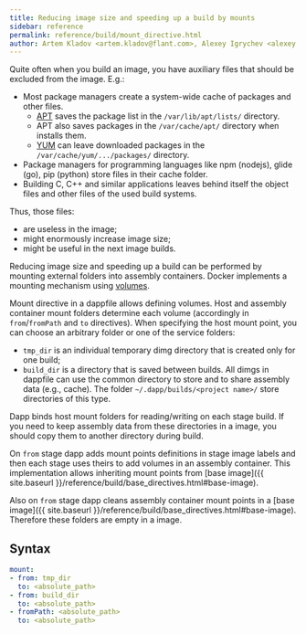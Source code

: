 ```yaml
---
title: Reducing image size and speeding up a build by mounts
sidebar: reference
permalink: reference/build/mount_directive.html
author: Artem Kladov <artem.kladov@flant.com>, Alexey Igrychev <alexey.igrychev@flant.com>
---
```


Quite often when you build an image, you have auxiliary files that should be excluded from the image. E.g.:
- Most package managers create a system-wide cache of packages and other files.
  - [APT](https://wiki.debian.org/Apt) saves the package list in the `/var/lib/apt/lists/` directory.
  - APT also saves packages in the `/var/cache/apt/` directory when installs them.
  - [YUM](http://yum.baseurl.org/) can leave downloaded packages in the `/var/cache/yum/.../packages/` directory.
- Package managers for programming languages like ​npm (nodejs), glide (go), pip (python) store files in their cache folder.
- Building C, C++ and similar applications leaves behind itself the object files and other files of the used build systems.

Thus, those files:
- are useless in the image;
- might enormously increase image size;
- might be useful in the next image builds.

Reducing image size and speeding up a build can be performed by mounting external folders into assembly containers. Docker implements a mounting mechanism using [volumes](https://docs.docker.com/storage/volumes/).

Mount directive in a dappfile allows defining volumes. Host and assembly container mount folders determine each volume (accordingly in `from`/`fromPath` and `to` directives). When specifying the host mount point, you can choose an arbitrary folder or one of the service folders:
- `tmp_dir` is an individual temporary dimg directory that is created only for one build;
- `build_dir` is a directory that is saved between builds. All dimgs in dappfile can use the common directory to store and to share assembly data (e.g., cache). The folder `~/.dapp/builds/<project name>/` store directories of this type.

Dapp binds host mount folders for reading/writing on each stage build. If you need to keep assembly data from these directories in a image, you should copy them to another directory during build.

On `from` stage dapp adds mount points definitions in stage image labels and then each stage uses theirs to add volumes in an assembly container. This implementation allows inheriting mount points from [base image]({{ site.baseurl }}/reference/build/base_directives.html#base-image). 

Also on `from` stage dapp cleans assembly container mount points in a [base image]({{ site.baseurl }}/reference/build/base_directives.html#base-image). Therefore these folders are empty in a image. 

## Syntax
```yaml
mount:
- from: tmp_dir
  to: <absolute_path>
- from: build_dir
  to: <absolute_path>
- fromPath: <absolute_path>
  to: <absolute_path>
```
